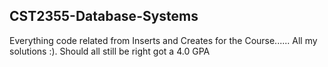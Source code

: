 ## CST2355-Database-Systems

Everything code related from Inserts and Creates for the Course......
All my solutions :). Should all still be right got a 4.0 GPA
